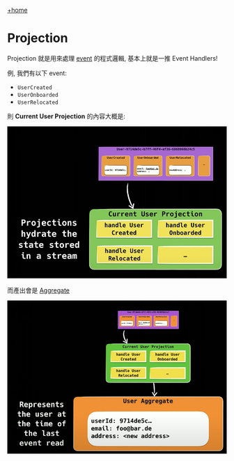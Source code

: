 [+home](+home)

# Projection

Projection 就是用來處理 [event](spaces/ddd/event.md) 的程式邏輯, 基本上就是一推 Event Handlers!

例, 我們有以下 event:
- `UserCreated`
- `UserOnboarded`
- `UserRelocated` 

則 **Current User Projection** 的內容大概是:

![projection](/spaces/event-sourcing/attachments/projection.png)

而產出會是 [Aggregate](spaces/ddd/aggregate.md)

![projection-aggregate](/spaces/event-sourcing/attachments/projection-aggregate.png)
